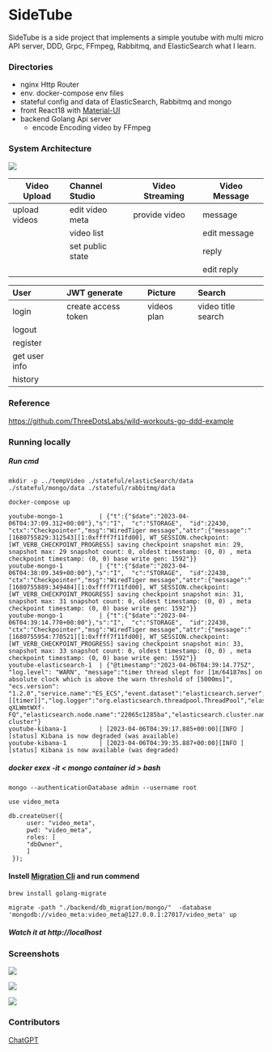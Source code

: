 <!--
 * @Author: dennyWang thousandwang17@gmail.com
 * @Date: 2023-04-07 22:55:18
 * @LastEditors: dennyWang thousandwang17@gmail.com
 * @LastEditTime: 2023-05-11 17:29:07
 * @FilePath: /youtube/readme.md
 * @Description: 这是默认设置,请设置`customMade`, 打开koroFileHeader查看配置 进行设置: https://github.com/OBKoro1/koro1FileHeader/wiki/%E9%85%8D%E7%BD%AE
-->

# SideTube

SideTube is a side project that implements a simple youtube with multi micro API server, DDD, Grpc, FFmpeg, Rabbitmq, and ElasticSearch what I learn.

### Directories

- nginx Http Router
- env. docker-compose env files
- stateful config and data of ElasticSearch, Rabbitmq and mongo
- front React18 with [Material-UI](https://mui.com/)
- backend Golang Api server
  - encode Encoding video by FFmpeg

### System Architecture

![](https://hackmd.io/_uploads/SysJ7E5Vh.png)

| Video Upload  | Channel Studio   | Video Streaming | Video Message |
| ------------- | :--------------- | --------------- | ------------- |
| upload videos | edit video meta  | provide video   | message       |
|               | video list       |                 | edit message  |
|               | set public state |                 | reply         |
|               |                  |                 | edit reply    |

| User          | JWT generate        | Picture     | Search             |
| :------------ | :------------------ | :---------- | :----------------- |
| login         | create access token | videos plan | video title search |
| logout        |                     |             |                    |
| register      |                     |             |                    |
| get user info |                     |             |                    |
| history       |                     |             |                    |

### Reference

https://github.com/ThreeDotsLabs/wild-workouts-go-ddd-example

### Running locally

##### Run cmd

```
mkdir -p ../tempVideo ./stateful/elasticSearch/data  ./stateful/mongo/data ./stateful/rabbitmq/data

docker-compose up
```

```
youtube-mongo-1          | {"t":{"$date":"2023-04-06T04:37:09.312+00:00"},"s":"I",  "c":"STORAGE",  "id":22430,   "ctx":"Checkpointer","msg":"WiredTiger message","attr":{"message":"[1680755829:312543][1:0xffff7f11fd00], WT_SESSION.checkpoint: [WT_VERB_CHECKPOINT_PROGRESS] saving checkpoint snapshot min: 29, snapshot max: 29 snapshot count: 0, oldest timestamp: (0, 0) , meta checkpoint timestamp: (0, 0) base write gen: 1592"}}
youtube-mongo-1          | {"t":{"$date":"2023-04-06T04:38:09.349+00:00"},"s":"I",  "c":"STORAGE",  "id":22430,   "ctx":"Checkpointer","msg":"WiredTiger message","attr":{"message":"[1680755889:349484][1:0xffff7f11fd00], WT_SESSION.checkpoint: [WT_VERB_CHECKPOINT_PROGRESS] saving checkpoint snapshot min: 31, snapshot max: 31 snapshot count: 0, oldest timestamp: (0, 0) , meta checkpoint timestamp: (0, 0) base write gen: 1592"}}
youtube-mongo-1          | {"t":{"$date":"2023-04-06T04:39:14.770+00:00"},"s":"I",  "c":"STORAGE",  "id":22430,   "ctx":"Checkpointer","msg":"WiredTiger message","attr":{"message":"[1680755954:770521][1:0xffff7f11fd00], WT_SESSION.checkpoint: [WT_VERB_CHECKPOINT_PROGRESS] saving checkpoint snapshot min: 33, snapshot max: 33 snapshot count: 0, oldest timestamp: (0, 0) , meta checkpoint timestamp: (0, 0) base write gen: 1592"}}
youtube-elasticsearch-1  | {"@timestamp":"2023-04-06T04:39:14.775Z", "log.level": "WARN", "message":"timer thread slept for [1m/64187ms] on absolute clock which is above the warn threshold of [5000ms]", "ecs.version": "1.2.0","service.name":"ES_ECS","event.dataset":"elasticsearch.server","process.thread.name":"elasticsearch[22065c1285ba][[timer]]","log.logger":"org.elasticsearch.threadpool.ThreadPool","elasticsearch.cluster.uuid":"jQyMreCcRiyO4b9MTgxL1g","elasticsearch.node.id":"jqStWs04Q-qXLWmtWXf-FQ","elasticsearch.node.name":"22065c1285ba","elasticsearch.cluster.name":"docker-cluster"}
youtube-kibana-1         | [2023-04-06T04:39:17.885+00:00][INFO ][status] Kibana is now degraded (was available)
youtube-kibana-1         | [2023-04-06T04:39:35.887+00:00][INFO ][status] Kibana is now available (was degraded)
```

##### docker exex -it < mongo container id > bash

```
mongo --authenticationDatabase admin --username root

use video_meta

db.createUser({
     user: "video_meta",
     pwd: "video_meta",
     roles: [
     "dbOwner",
     ]
 });

```

#### Instell [Migration Cli](https://github.com/golang-migrate/migrate/tree/master/cmd/migrate) and run commend

```
brew install golang-migrate

migrate -path "./backend/db_migration/mongo/"  -database 'mongodb://video_meta:video_meta@127.0.0.1:27017/video_meta' up
```

##### Watch it at http://localhost

### Screenshots

![](https://i.imgur.com/7iNWJYq.jpg)

![](https://i.imgur.com/fOOA4K2.jpg)

![](https://i.imgur.com/UWufOgP.png)

### Contributors

[ChatGPT](https://openai.com)
